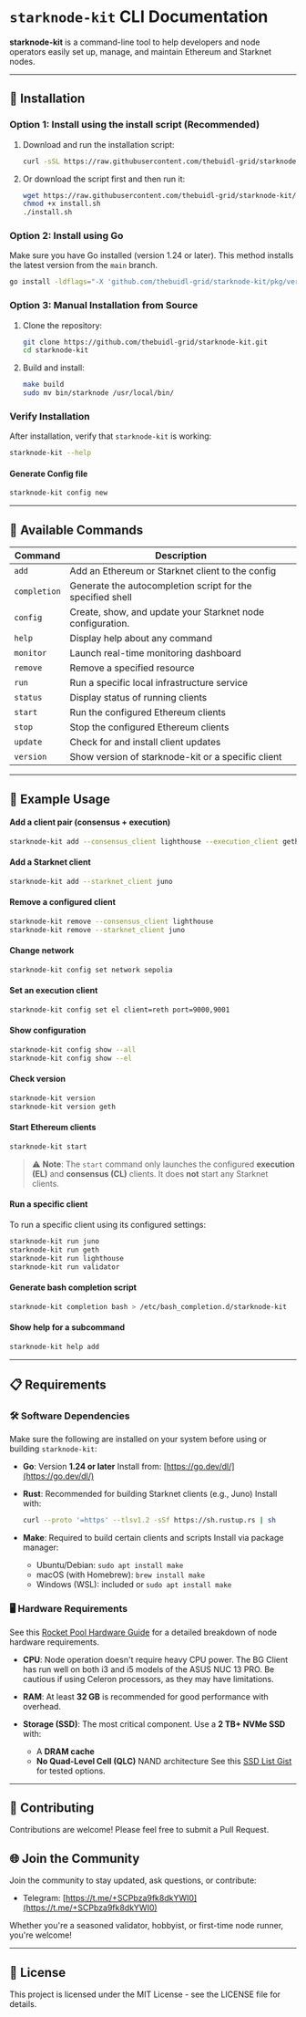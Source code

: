 # `starknode-kit` CLI Documentation

**starknode-kit** is a command-line tool to help developers and node operators easily set up, manage, and maintain Ethereum and Starknet nodes.

---

## 🚀 Installation

### Option 1: Install using the install script (Recommended)

1. Download and run the installation script:

   ```bash
   curl -sSL https://raw.githubusercontent.com/thebuidl-grid/starknode-kit/main/install.sh | bash
   ```

2. Or download the script first and then run it:

   ```bash
   wget https://raw.githubusercontent.com/thebuidl-grid/starknode-kit/main/install.sh
   chmod +x install.sh
   ./install.sh
   ```

### Option 2: Install using Go

Make sure you have Go installed (version 1.24 or later). This method installs the latest version from the `main` branch.

```bash
go install -ldflags="-X 'github.com/thebuidl-grid/starknode-kit/pkg/versions.StarkNodeVersion=main'" github.com/thebuidl-grid/starknode-kit@latest
```

### Option 3: Manual Installation from Source

1. Clone the repository:

   ```bash
   git clone https://github.com/thebuidl-grid/starknode-kit.git
   cd starknode-kit
   ```

2. Build and install:

   ```bash
   make build
   sudo mv bin/starknode /usr/local/bin/
   ```

### Verify Installation

After installation, verify that `starknode-kit` is working:

```bash
starknode-kit --help
```
#### Generate Config file

```bash
starknode-kit config new
```

---

## 📘 Available Commands

| Command      | Description                                                |
| ------------ | ---------------------------------------------------------- |
| `add`        | Add an Ethereum or Starknet client to the config           |
| `completion` | Generate the autocompletion script for the specified shell |
| `config`     | Create, show, and update your Starknet node configuration. |
| `help`       | Display help about any command                             |
| `monitor`    | Launch real-time monitoring dashboard                      |
| `remove`     | Remove a specified resource                                |
| `run`        | Run a specific local infrastructure service                |
| `status`     | Display status of running clients                          |
| `start`      | Run the configured Ethereum clients                        |
| `stop`       | Stop the configured Ethereum clients                       |
| `update`     | Check for and install client updates                       |
| `version`    | Show version of starknode-kit or a specific client         |

---

## 🧪 Example Usage

#### Add a client pair (consensus + execution)

```bash
starknode-kit add --consensus_client lighthouse --execution_client geth
```

#### Add a Starknet client

```bash
starknode-kit add --starknet_client juno
```

#### Remove a configured client

```bash
starknode-kit remove --consensus_client lighthouse
starknode-kit remove --starknet_client juno
```

#### Change network

```bash
starknode-kit config set network sepolia
```

#### Set an execution client

```bash
starknode-kit config set el client=reth port=9000,9001
```

#### Show configuration

```bash
starknode-kit config show --all
starknode-kit config show --el
```

#### Check version

```bash
starknode-kit version
starknode-kit version geth
```

#### Start Ethereum clients

```bash
starknode-kit start
```

> ⚠️ **Note**: The `start` command only launches the configured **execution (EL)** and **consensus (CL)** clients. It does **not** start any Starknet clients.

#### Run a specific client

To run a specific client using its configured settings:

```bash
starknode-kit run juno
starknode-kit run geth
starknode-kit run lighthouse
starknode-kit run validator
```

#### Generate bash completion script

```bash
starknode-kit completion bash > /etc/bash_completion.d/starknode-kit
```

#### Show help for a subcommand

```bash
starknode-kit help add
```

---

## 📋 Requirements

### 🛠️ Software Dependencies

Make sure the following are installed on your system before using or building `starknode-kit`:

* **Go**: Version **1.24 or later**
  Install from: [https://go.dev/dl/](https://go.dev/dl/)

* **Rust**: Recommended for building Starknet clients (e.g., Juno)
  Install with:

  ```bash
  curl --proto '=https' --tlsv1.2 -sSf https://sh.rustup.rs | sh
  ```

* **Make**: Required to build certain clients and scripts
  Install via package manager:

  * Ubuntu/Debian: `sudo apt install make`
  * macOS (with Homebrew): `brew install make`
  * Windows (WSL): included or `sudo apt install make`

### 🖥️ Hardware Requirements

See this [Rocket Pool Hardware Guide](https://docs.rocketpool.net/guides/node/hardware.html) for a detailed breakdown of node hardware requirements.

* **CPU**: Node operation doesn't require heavy CPU power. The BG Client has run well on both i3 and i5 models of the ASUS NUC 13 PRO. Be cautious if using Celeron processors, as they may have limitations.
* **RAM**: At least **32 GB** is recommended for good performance with overhead.
* **Storage (SSD)**: The most critical component. Use a **2 TB+ NVMe SSD** with:

  * A **DRAM cache**
  * **No Quad-Level Cell (QLC)** NAND architecture
    See this [SSD List Gist](https://gist.github.com/bkase/fab02c5b3c404e9ef8e5c2071ac1558c) for tested options.

---

## 🤝 Contributing

Contributions are welcome! Please feel free to submit a Pull Request.

## 🌐 Join the Community

Join the community to stay updated, ask questions, or contribute:

- Telegram: [https://t.me/+SCPbza9fk8dkYWI0](https://t.me/+SCPbza9fk8dkYWI0)

Whether you're a seasoned validator, hobbyist, or first-time node runner, you're welcome!

---

## 📄 License

This project is licensed under the MIT License - see the LICENSE file for details.
